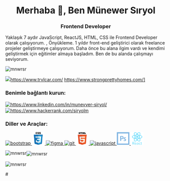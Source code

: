 <h1 align="center">Merhaba 👋, Ben Münewer Sıryol</h1>
<h3 align="center">Frontend Developer</h3>

<p>Yaklaşık 7 aydır JavaScript, ReactJS, HTML, CSS ile Frontend Developer olarak çalışıyorum. , Önyükleme. 1 yıldır front-end geliştirici olarak freelance projeler geliştirmeye çalışıyorum. Daha önce bu alana ilgim vardı ve kendimi geliştirmek için eğitimler almaya başladım. Ben de bu alanda çalışmayı seviyorum.</p>

<p align="left"> <img src="https://komarev.com/ghpvc/?username=mnwrsr&label=Profile%20views&color=0e75b6&style=flat" alt ="mnwrsr" /> </p>

<p align="left"> <a href="https://github.com/ryo-ma/github-profile-trophy"><img src="https:/ /github-profile-trophy.vercel.



- 👨‍💻 Tüm projelerime [https://www.trvlcar.com/
 https://www.strongprettyhomes.com/]

<h3 align="left">Benimle bağlantı kurun:</h3>
<p align="left">
<a href="https://linkedin.com/in/https://www. Linkedin.com/in/munevver-siryol/" target="boş"><img align="center" src="https://raw.githubusercontent.com/rahuldkjain/github-profile-readme-generator/master/src /images/icons/Social/linked-in-alt.svg" alt="https://www.linkedin.com/in/munevver-siryol/" height="30" width="40" /></a >
<a href="https://www.hackerrank.com/https://www.hackerrank.com/siryolm" target="blank"><img align="center" src="https://raw.githubusercontent .com/rahuldkjain/github-profile-readme-generator/master/src/images/icons/Social/hackerrank.svg" alt="https://www.hackerrank.com/siryolm" height="30" width=" 40" /></a>
</p>

<h3 align="left">Diller ve Araçlar:</h3>
<p align="left"> <a href="https://getbootstrap.com" target="_blank" rel="noreferrer"> <img src="https://raw.githubusercontent.com/devicons/devicon /master/icons/bootstrap/bootstrap-plain-wordmark.svg" alt="bootstrap" width="40" height="40"/> </a> <a href="https://www.w3schools.com /css/" target="_blank" rel="noreferrer"> <img src="https://raw.githubusercontent.com/devicons/devicon/master/icons/css3/css3-original-wordmark.svg" alt= "css3" width="40" height="40"/> </a> <a href="https://www.figma.com/" target="_blank" rel="noreferrer"> <img src="https://www.vectorlogo.zone/logos/figma/figma-icon.svg" alt="figma" width="40" height="40"/> </a> <a href=" https://git-scm.com/" target="_blank" rel="noreferrer"> <img src="https://www.vectorlogo.zone/logos/git-scm/git-scm-icon.svg " alt="git" width="40" height="40"/> </a> <a href="https://www.w3.org/html/" target="_blank" rel="noreferrer" > <img src="https://raw.githubusercontent.com/devicons/devicon/master/icons/html5/html5-original-wordmark.svg" alt="html5" width="40" height="40"/ > </a> <a href="https://geliştirici.mozilla.org/en-US/docs/Web/JavaScript" target="_blank" rel="noreferrer"> <img src="https://raw.githubusercontent.com/devicons/devicon/master/icons/javascript/ javascript-original.svg" alt="javascript" width="40" height="40"/> </a> <a href="https://www.photoshop.com/en" target="_blank" rel ="noreferrer"> <img src="https://raw.githubusercontent.com/devicons/devicon/master/icons/photoshop/photoshop-line.svg" alt="photoshop" width="40" height="40 "/> </a> <a href="https://reactjs.org/" target="_blank" rel="noreferrer"> <img src="https://raw.githubusercontent.com/devicons/devicon/master/icons/react/react-original-wordmark.svg" alt="tepki" width="40" height="40"/> </a> </p>

<p><img align="left" src="https://github-readme-stats.vercel.app/api/top-langs?username=mnwrsr&show_icons=true&locale=en&layout=compact" alt="mnwrsr" /> </p>

<p> <img align="center" src="https://github-readme-stats.vercel.app/api?username=mnwrsr&show_icons=true&locale=en" alt="mnwrsr" /> </p>

<p><img align="center" src="https://github-readme-streak-stats.herokuapp.com/?user=mnwrsr&" alt="mnwrsr" /></p>
#

